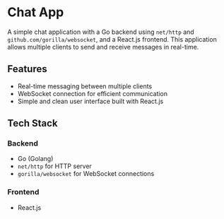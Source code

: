 # Chat App
A simple chat application with a Go backend using `net/http` and `github.com/gorilla/websocket`, and a React.js frontend. This application allows multiple clients to send and receive messages in real-time.

## Features
- Real-time messaging between multiple clients
- WebSocket connection for efficient communication
- Simple and clean user interface built with React.js

## Tech Stack
### Backend
- Go (Golang)
- `net/http` for HTTP server
- `gorilla/websocket` for WebSocket connections
### Frontend
- React.js